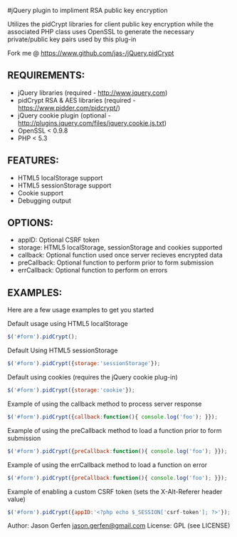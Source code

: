 #jQuery plugin to impliment RSA public key encryption

  Utilizes the pidCrypt libraries for client public key
  encryption while the associated PHP class uses
  OpenSSL to generate the necessary private/public key pairs used
  by this plug-in

  Fork me @ https://www.github.com/jas-/jQuery.pidCrypt

## REQUIREMENTS:
* jQuery libraries (required - http://www.jquery.com)
* pidCrypt RSA & AES libraries (required - https://www.pidder.com/pidcrypt/)
* jQuery cookie plugin (optional - http://plugins.jquery.com/files/jquery.cookie.js.txt)
* OpenSSL < 0.9.8
* PHP < 5.3

## FEATURES:
* HTML5 localStorage support
* HTML5 sessionStorage support
* Cookie support
* Debugging output


## OPTIONS:
* appID: Optional CSRF token
* storage: HTML5 localStorage, sessionStorage and cookies supported
* callback: Optional function used once server recieves encrypted data
* preCallback: Optional function to perform prior to form submission
* errCallback: Optional function to perform on errors

## EXAMPLES:
Here are a few usage examples to get you started

Default usage using HTML5 localStorage

```javascript
$('#form').pidCrypt();
```

Default Using HTML5 sessionStorage

```javascript
$('#form').pidCrypt({storage:'sessionStorage'});
```

Default using cookies (requires the jQuery cookie plug-in)

```javascript
$('#form').pidCrypt({storage:'cookie'});
```

Example of using the callback method to process server response

```javascript
$('#form').pidCrypt({callback:function(){ console.log('foo'); }});
```

Example of using the preCallback method to load a function prior to form
submission

```javascript
$('#form').pidCrypt({preCallback:function(){ console.log('foo'); }});
```

Example of using the errCallback method to load a function on error

```javascript
$('#form').pidCrypt({preCallback:function(){ console.log('foo'); }});
```

Example of enabling a custom CSRF token (sets the X-Alt-Referer header value)

```javascript
$('#form').pidCrypt({appID:'<?php echo $_SESSION['csrf-token']; ?>'});
```

Author: Jason Gerfen <jason.gerfen@gmail.com>
License: GPL (see LICENSE)
